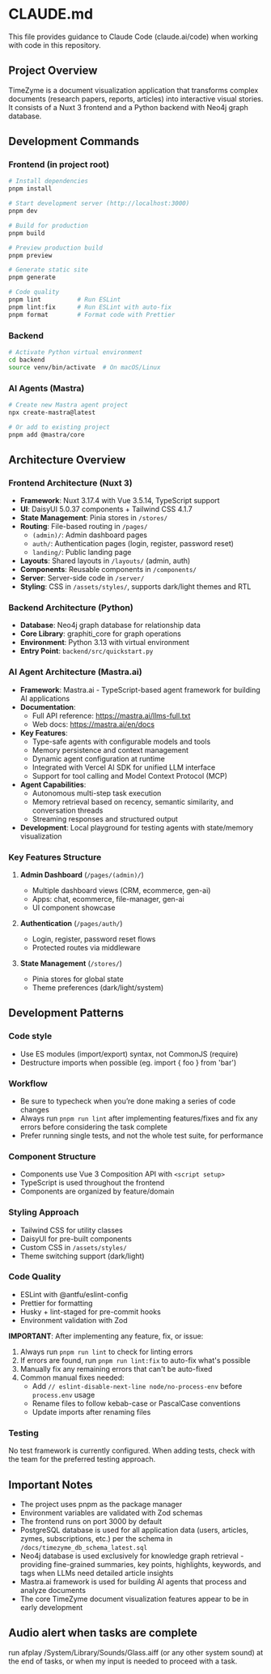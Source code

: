 # CLAUDE.md

This file provides guidance to Claude Code (claude.ai/code) when working with code in this repository.

## Project Overview

TimeZyme is a document visualization application that transforms complex documents (research papers, reports, articles) into interactive visual stories. It consists of a Nuxt 3 frontend and a Python backend with Neo4j graph database.

## Development Commands

### Frontend (in project root)

```bash
# Install dependencies
pnpm install

# Start development server (http://localhost:3000)
pnpm dev

# Build for production
pnpm build

# Preview production build
pnpm preview

# Generate static site
pnpm generate

# Code quality
pnpm lint          # Run ESLint
pnpm lint:fix      # Run ESLint with auto-fix
pnpm format        # Format code with Prettier
```

### Backend

```bash
# Activate Python virtual environment
cd backend
source venv/bin/activate  # On macOS/Linux
```

### AI Agents (Mastra)

```bash
# Create new Mastra agent project
npx create-mastra@latest

# Or add to existing project
pnpm add @mastra/core
```

## Architecture Overview

### Frontend Architecture (Nuxt 3)

- **Framework**: Nuxt 3.17.4 with Vue 3.5.14, TypeScript support
- **UI**: DaisyUI 5.0.37 components + Tailwind CSS 4.1.7
- **State Management**: Pinia stores in `/stores/`
- **Routing**: File-based routing in `/pages/`
  - `(admin)/`: Admin dashboard pages
  - `auth/`: Authentication pages (login, register, password reset)
  - `landing/`: Public landing page
- **Layouts**: Shared layouts in `/layouts/` (admin, auth)
- **Components**: Reusable components in `/components/`
- **Server**: Server-side code in `/server/`
- **Styling**: CSS in `/assets/styles/`, supports dark/light themes and RTL

### Backend Architecture (Python)

- **Database**: Neo4j graph database for relationship data
- **Core Library**: graphiti_core for graph operations
- **Environment**: Python 3.13 with virtual environment
- **Entry Point**: `backend/src/quickstart.py`

### AI Agent Architecture (Mastra.ai)

- **Framework**: Mastra.ai - TypeScript-based agent framework for building AI applications
- **Documentation**:
  - Full API reference: https://mastra.ai/llms-full.txt
  - Web docs: https://mastra.ai/en/docs
- **Key Features**:
  - Type-safe agents with configurable models and tools
  - Memory persistence and context management
  - Dynamic agent configuration at runtime
  - Integrated with Vercel AI SDK for unified LLM interface
  - Support for tool calling and Model Context Protocol (MCP)
- **Agent Capabilities**:
  - Autonomous multi-step task execution
  - Memory retrieval based on recency, semantic similarity, and conversation threads
  - Streaming responses and structured output
- **Development**: Local playground for testing agents with state/memory visualization

### Key Features Structure

1. **Admin Dashboard** (`/pages/(admin)/`)
   - Multiple dashboard views (CRM, ecommerce, gen-ai)
   - Apps: chat, ecommerce, file-manager, gen-ai
   - UI component showcase

2. **Authentication** (`/pages/auth/`)
   - Login, register, password reset flows
   - Protected routes via middleware

3. **State Management** (`/stores/`)
   - Pinia stores for global state
   - Theme preferences (dark/light/system)

## Development Patterns

### Code style

- Use ES modules (import/export) syntax, not CommonJS (require)
- Destructure imports when possible (eg. import { foo } from 'bar')

### Workflow

- Be sure to typecheck when you’re done making a series of code changes
- Always run `pnpm run lint` after implementing features/fixes and fix any errors before considering the task complete
- Prefer running single tests, and not the whole test suite, for performance

### Component Structure

- Components use Vue 3 Composition API with `<script setup>`
- TypeScript is used throughout the frontend
- Components are organized by feature/domain

### Styling Approach

- Tailwind CSS for utility classes
- DaisyUI for pre-built components
- Custom CSS in `/assets/styles/`
- Theme switching support (dark/light)

### Code Quality

- ESLint with @antfu/eslint-config
- Prettier for formatting
- Husky + lint-staged for pre-commit hooks
- Environment validation with Zod

**IMPORTANT**: After implementing any feature, fix, or issue:

1. Always run `pnpm run lint` to check for linting errors
2. If errors are found, run `pnpm run lint:fix` to auto-fix what's possible
3. Manually fix any remaining errors that can't be auto-fixed
4. Common manual fixes needed:
   - Add `// eslint-disable-next-line node/no-process-env` before `process.env` usage
   - Rename files to follow kebab-case or PascalCase conventions
   - Update imports after renaming files

### Testing

No test framework is currently configured. When adding tests, check with the team for the preferred testing approach.

## Important Notes

- The project uses pnpm as the package manager
- Environment variables are validated with Zod schemas
- The frontend runs on port 3000 by default
- PostgreSQL database is used for all application data (users, articles, zymes, subscriptions, etc.) per the schema in `/docs/timezyme_db_schema_latest.sql`
- Neo4j database is used exclusively for knowledge graph retrieval - providing fine-grained summaries, key points, highlights, keywords, and tags when LLMs need detailed article insights
- Mastra.ai framework is used for building AI agents that process and analyze documents
- The core TimeZyme document visualization features appear to be in early development

## Audio alert when tasks are complete

run afplay /System/Library/Sounds/Glass.aiff (or any other system sound) at the end of tasks, or when my input is needed to proceed with a task.
